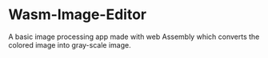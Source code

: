 # Wasm-Image-Editor
A basic image processing app made with web Assembly which converts the colored image into gray-scale image.
